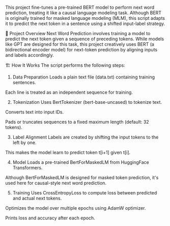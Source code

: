 This project fine-tunes a pre-trained BERT model to perform next word prediction, treating it like a causal language modeling task. Although BERT is originally trained for masked language modeling (MLM), this script adapts it to predict the next token in a sentence using a shifted input-label strategy.

🧠 Project Overview
Next Word Prediction involves training a model to predict the next token given a sequence of preceding tokens. While models like GPT are designed for this task, this project creatively uses BERT (a bidirectional encoder model) for next-token prediction by aligning inputs and labels accordingly.

🏗️ How It Works
The script performs the following steps:

1. Data Preparation
Loads a plain text file (data.txt) containing training sentences.

Each line is treated as an independent sequence for training.

2. Tokenization
Uses BertTokenizer (bert-base-uncased) to tokenize text.

Converts text into input IDs.

Pads or truncates sequences to a fixed maximum length (default: 32 tokens).

3. Label Alignment
Labels are created by shifting the input tokens to the left by one.

This makes the model learn to predict token t[i+1] given t[i].

4. Model
Loads a pre-trained BertForMaskedLM from HuggingFace Transformers.

Although BertForMaskedLM is designed for masked token prediction, it's used here for causal-style next word prediction.

5. Training
Uses CrossEntropyLoss to compute loss between predicted and actual next tokens.

Optimizes the model over multiple epochs using AdamW optimizer.

Prints loss and accuracy after each epoch.
